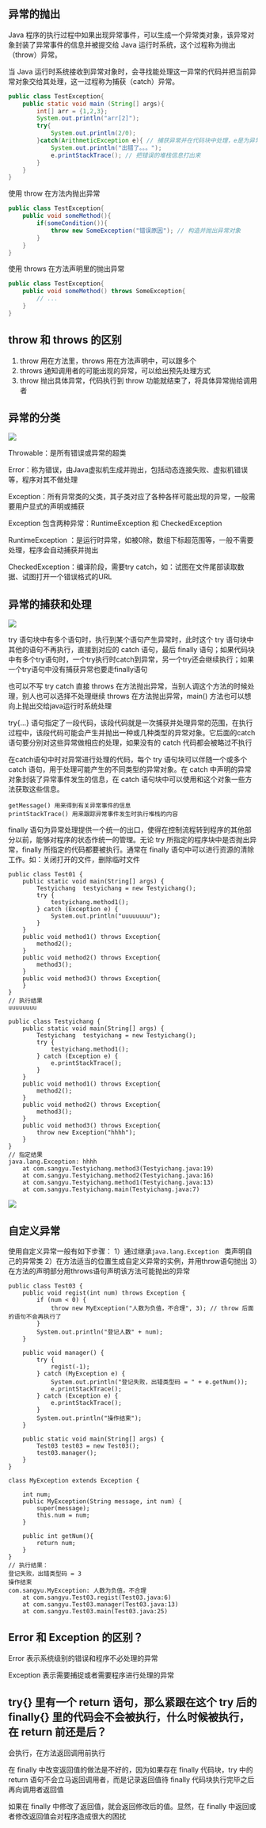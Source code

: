 ## 异常的抛出

Java 程序的执行过程中如果出现异常事件，可以生成一个异常类对象，该异常对象封装了异常事件的信息并被提交给 Java 运行时系统，这个过程称为抛出（throw）异常。

当 Java 运行时系统接收到异常对象时，会寻找能处理这一异常的代码并把当前异常对象交给其处理，这一过程称为捕获（catch）异常。

```java
public class TestException{
    public static void main (String[] args){
        int[] arr = {1,2,3};
        System.out.println("arr[2]");
        try{
            System.out.println(2/0);
        }catch(ArithmeticException e){ // 捕获异常并在代码块中处理，e是为异常命名，因为生成异常的后会生成一个异常的对象
            System.out.println("出错了。。。");
            e.printStackTrace(); // 把错误的堆栈信息打出来
        }
    }
}
```

使用 throw 在方法内抛出异常

```java
public class TestException{
    public void someMethod(){ 
        if(someCondition()){
            throw new SomeException("错误原因"); // 构造并抛出异常对象
        }
    }
}
```

使用 throws 在方法声明里的抛出异常

```java
public class TestException{
    public void someMethod() throws SomeException{ 
        // ...
    }
}
```

## throw 和 throws 的区别

1. throw 用在方法里，throws 用在方法声明中，可以跟多个
2. throws 通知调用者的可能出现的异常，可以给出预先处理方式
3. throw 抛出具体异常，代码执行到 throw 功能就结束了，将具体异常抛给调用者

## 异常的分类

![](https://upload-images.jianshu.io/upload_images/2765653-d752ad18629e5f87.png?imageMogr2/auto-orient/strip%7CimageView2/2/w/1240)

Throwable：是所有错误或异常的超类

Error：称为错误，由Java虚拟机生成并抛出，包括动态连接失败、虚拟机错误等，程序对其不做处理

Exception：所有异常类的父类，其子类对应了各种各样可能出现的异常，一般需要用户显式的声明或捕获

Exception 包含两种异常：RuntimeException 和 CheckedException

RuntimeException ：是运行时异常，如被0除，数组下标超范围等，一般不需要处理，程序会自动捕获并抛出

CheckedException：编译阶段，需要try catch，如：试图在文件尾部读取数据、试图打开一个错误格式的URL

## 异常的捕获和处理

![](https://upload-images.jianshu.io/upload_images/2765653-349e040b408bc12a.png?imageMogr2/auto-orient/strip%7CimageView2/2/w/1240)

try 语句块中有多个语句时，执行到某个语句产生异常时，此时这个 try 语句块中其他的语句不再执行，直接到对应的 catch 语句，最后 finally 语句；如果代码块中有多个try语句时，一个try执行时catch到异常，另一个try还会继续执行；如果一个try语句中没有捕获异常也要走finally语句

也可以不写 try catch 直接 throws 在方法抛出异常，当别人调这个方法的时候处理，别人也可以选择不处理继续 throws 在方法抛出异常，main() 方法也可以想向上抛出交给java运行时系统处理

try{...} 语句指定了一段代码，该段代码就是一次捕获并处理异常的范围，在执行过程中，该段代码可能会产生并抛出一种或几种类型的异常对象。它后面的catch语句要分别对这些异常做相应的处理，如果没有的 catch 代码都会被略过不执行

在catch语句中时对异常进行处理的代码，每个 try 语句块可以伴随一个或多个 catch 语句，用于处理可能产生的不同类型的异常对象。在 catch 中声明的异常对象封装了异常事件发生的信息，在 catch 语句块中可以使用和这个对象一些方法获取这些信息。  

```
getMessage() 用来得到有关异常事件的信息
printStackTrace() 用来跟踪异常事件发生时执行堆栈的内容
```

finally 语句为异常处理提供一个统一的出口，使得在控制流程转到程序的其他部分以前，能够对程序的状态作统一的管理。无论 try 所指定的程序块中是否抛出异常，finally 所指定的代码都要被执行。通常在 finally 语句中可以进行资源的清除工作。如：关闭打开的文件，删除临时文件

```
public class Test01 {
    public static void main(String[] args) {
        Testyichang  testyichang = new Testyichang();
        try {
            testyichang.method1();
        } catch (Exception e) {
            System.out.println("uuuuuuuu");
        }
    }
    public void method1() throws Exception{
        method2();
    }
    public void method2() throws Exception{
        method3();
    }
    public void method3() throws Exception{
    }
}
// 执行结果
uuuuuuuu
```
```
public class Testyichang {
    public static void main(String[] args) {
        Testyichang  testyichang = new Testyichang();
        try {
            testyichang.method1();
        } catch (Exception e) {
            e.printStackTrace();
        }
    }
    public void method1() throws Exception{
        method2();
    }
    public void method2() throws Exception{ 
        method3();
    }
    public void method3() throws Exception{
        throw new Exception("hhhh");
    }
}
// 指定结果
java.lang.Exception: hhhh
	at com.sangyu.Testyichang.method3(Testyichang.java:19)
	at com.sangyu.Testyichang.method2(Testyichang.java:16)
	at com.sangyu.Testyichang.method1(Testyichang.java:13)
	at com.sangyu.Testyichang.main(Testyichang.java:7)
```

![](https://upload-images.jianshu.io/upload_images/2765653-0ed7ddde3330777d.png?imageMogr2/auto-orient/strip%7CimageView2/2/w/1240)

## 自定义异常

使用自定义异常一般有如下步骤：
1）通过继承```java.lang.Exception ``` 类声明自己的异常类
2）在方法适当的位置生成自定义异常的实例，并用throw语句抛出
3）在方法的声明部分用throws语句声明该方法可能抛出的异常

```
public class Test03 {
    public void regist(int num) throws Exception {
        if (num < 0) {
            throw new MyException("人数为负值，不合理", 3); // throw 后面的语句不会再执行了
        }
        System.out.println("登记人数" + num);
    }

    public void manager() {
        try {
            regist(-1);
        } catch (MyException e) {
            System.out.println("登记失败，出错类型码 = " + e.getNum());
            e.printStackTrace();
        } catch (Exception e) {
            e.printStackTrace();
        }
        System.out.println("操作结束");
    }

    public static void main(String[] args) {
        Test03 test03 = new Test03();
        test03.manager();
    }
}

class MyException extends Exception {

    int num;
    public MyException(String message, int num) {
        super(message);
        this.num = num;
    }

    public int getNum(){
        return num;
    }
}
// 执行结果：
登记失败，出错类型码 = 3
操作结束
com.sangyu.MyException: 人数为负值，不合理
	at com.sangyu.Test03.regist(Test03.java:6)
	at com.sangyu.Test03.manager(Test03.java:13)
	at com.sangyu.Test03.main(Test03.java:25)
```

## Error 和 Exception 的区别？

Error 表示系统级别的错误和程序不必处理的异常

Exception 表示需要捕捉或者需要程序进行处理的异常

## try{} 里有一个 return 语句，那么紧跟在这个 try 后的 finally{} 里的代码会不会被执行，什么时候被执行，在 return 前还是后？

会执行，在方法返回调用前执行

在 finally 中改变返回值的做法是不好的，因为如果存在 finally 代码块，try 中的 return 语句不会立马返回调用者，而是记录返回值待 finally 代码块执行完毕之后再向调用者返回值

如果在 finally 中修改了返回值，就会返回修改后的值。显然，在 finally 中返回或者修改返回值会对程序造成很大的困扰


